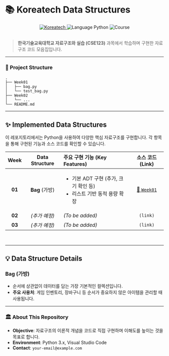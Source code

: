 # 📚 Koreatech Data Structures

<div align="center">
  <a href="https://www.koreatech.ac.kr/kor/index.do" target="_blank">
    <img src="https://img.shields.io/badge/University-KOREATECH-00468C.svg?style=for-the-badge&logo=koreatech&logoColor=white" alt="Koreatech">
  </a>
  <img src="https://img.shields.io/badge/Language-Python-3776AB.svg?style=for-the-badge&logo=python&logoColor=white" alt="Language Python">
  <img src="https://img.shields.io/badge/Course-Data%20Structures%20&%20Practice-2ca58d?style=for-the-badge" alt="Course">
</div>

<br>

> **한국기술교육대학교 자료구조와 실습 (CSE123)** 과목에서 학습하며 구현한 자료구조 코드 모음집입니다.

---

### 📂 Project Structure

    .
    ├── Week01
    │   ├── bag.py
    │   └── test_bag.py
    ├── Week02
    │   └── ...
    └── README.md
    
---

## ✨ Implemented Data Structures

이 레포지토리에서는 Python을 사용하여 다양한 핵심 자료구조를 구현합니다. 각 항목을 통해 구현된 기능과 소스 코드를 확인할 수 있습니다.

| Week | Data Structure | 주요 구현 기능 (Key Features) | 소스 코드 (Link) |
| :--: | :---: | :--- | :---: |
| **01** | **Bag** (가방) | <ul><li>기본 ADT 구현 (추가, 크기 확인 등)</li><li>리스트 기반 동적 용량 확장</li></ul> | [📂 `Week01`](./Week01/) |
| **02** | _(추가 예정)_ | _(To be added)_ | `(link)` |
| **03** | _(추가 예정)_ | _(To be added)_ | `(link)` |

<br>

---

## 💡 Data Structure Details

### Bag (가방)
- 순서에 상관없이 데이터를 담는 가장 기본적인 컬렉션입니다.
- **주요 사용처**: 게임 인벤토리, 장바구니 등 순서가 중요하지 않은 아이템을 관리할 때 사용됩니다.

---

### 🏛️ About This Repository

- **Objective**: 자료구조의 이론적 개념을 코드로 직접 구현하며 이해도를 높이는 것을 목표로 합니다.
- **Environment**: Python 3.x, Visual Studio Code
- **Contact**: `your-email@example.com`

